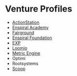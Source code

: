 # Venture Profiles

* [ActionStation](actionstation.md)
* [Enspiral Academy](enspiral\_academy.md)
* [Fairground](fairground.md)
* [Enspiral Foundation](enspiral\_foundation.md)
* [EXP](exp.md)
* [Loomio](loomio.md)
* [Metric Engine](metric\_engine.md)
* Optimi
* Rootsystems
* [Scoop](scoop.md)
